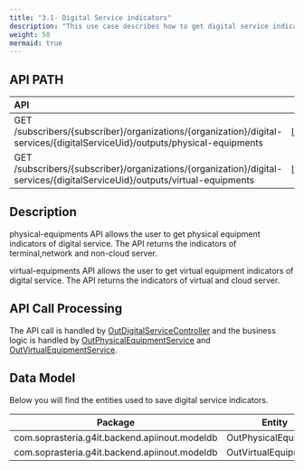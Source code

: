 ```yaml
---
title: "3.1- Digital Service indicators"
description: "This use case describes how to get digital service indicators"
weight: 50
mermaid: true
---
```


## API PATH

| API                                                                                                                         | Swagger                                                                                                                                 | Use Cases                                                                                                                       |
| :-------------------------------------------------------------------------------------------------------------------------- | --------------------------------------------------------------------------------------------------------------------------------------- | :------------------------------------------------------------------------------------------------------------------------------ |
| GET /subscribers/{subscriber}/organizations/{organization}/digital-services/{digitalServiceUid}/outputs/physical-equipments | [Input/Output](https://saas-g4it.com/api/swagger-ui/index.html#/digital-service-outputs/getDigitalServiceOutputsPhysicalEquipmentsRest) | [Visualise digital service]({{% ref "/2-functional-documentation/use_cases/uc_digital_services/uc5_visualize_footprint.md" %}}) |
| GET /subscribers/{subscriber}/organizations/{organization}/digital-services/{digitalServiceUid}/outputs/virtual-equipments  | [Input/Output](https://saas-g4it.com/api/swagger-ui/index.html#/digital-service-outputs/getDigitalServiceOutputsVirtualEquipmentsRest)  | [Visualise digital service]({{% ref "/2-functional-documentation/use_cases/uc_digital_services/uc5_visualize_footprint.md" %}}) |

## Description

physical-equipments API allows the user to get physical equipment indicators of digital service. The API returns the indicators of terminal,network and non-cloud server.

virtual-equipments API allows the user to get virtual equipment indicators of digital service. The API returns the indicators of virtual and cloud server.

## API Call Processing

The API call is handled
by [OutDigitalServiceController](https://github.com/G4ITTeam/g4it/blob/main/services/backend/src/main/java/com/soprasteria/g4it/backend/apiinout/controller/OutDigitalServiceController.java)
and the business logic is handled
by [OutPhysicalEquipmentService](https://github.com/G4ITTeam/g4it/blob/main/services/backend/src/main/java/com/soprasteria/g4it/backend/apiinout/business/OutPhysicalEquipmentService.java) and [OutVirtualEquipmentService](https://github.com/G4ITTeam/g4it/blob/main/services/backend/src/main/java/com/soprasteria/g4it/backend/apiinout/business/OutVirtualEquipmentService.java).

## Data Model

Below you will find the entities used to save digital service indicators.

| Package                                       | Entity               | table                                                                                                                           |
| --------------------------------------------- | -------------------- | ------------------------------------------------------------------------------------------------------------------------------- |
| com.soprasteria.g4it.backend.apiinout.modeldb | OutPhysicalEquipment | [out_physical_equipment](../../db_documentation/information_system_and_digital_service_output_data/digital_service_output_data) |
| com.soprasteria.g4it.backend.apiinout.modeldb | OutVirtualEquipment  | [out_virtual_equipment](../../db_documentation/information_system_and_digital_service_output_data/digital_service_output_data)  |
